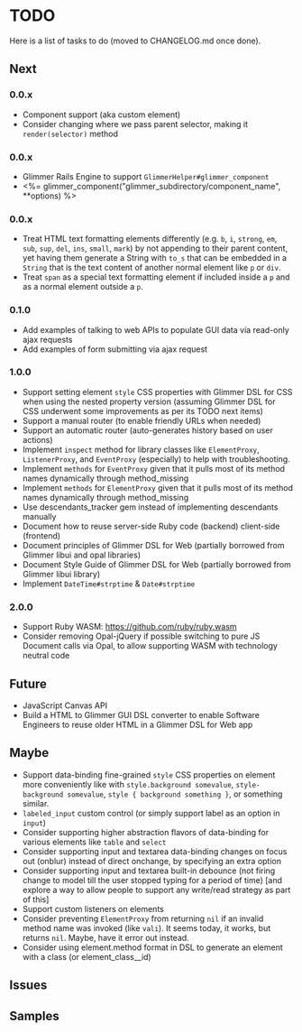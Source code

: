 # TODO

Here is a list of tasks to do (moved to CHANGELOG.md once done).

## Next

### 0.0.x

- Component support (aka custom element)
- Consider changing where we pass parent selector, making it `render(selector)` method

### 0.0.x

- Glimmer Rails Engine to support `GlimmerHelper#glimmer_component`
- <%= glimmer_component("glimmer_subdirectory/component_name", **options) %>

### 0.0.x

- Treat HTML text formatting elements differently (e.g. `b`, `i`, `strong`, `em`, `sub`, `sup`, `del`, `ins`, `small`, `mark`) by not appending to their parent content, yet having them generate a String with `to_s` that can be embedded in a `String` that is the text content of another normal element like `p` or `div`.
- Treat `span` as a special text formatting element if included inside a `p` and as a normal element outside a `p`.

### 0.1.0

- Add examples of talking to web APIs to populate GUI data via read-only ajax requests
- Add examples of form submitting via ajax request

### 1.0.0

- Support setting element `style` CSS properties with Glimmer DSL for CSS when using the nested property version (assuming Glimmer DSL for CSS underwent some improvements as per its TODO next items)
- Support a manual router (to enable friendly URLs when needed)
- Support an automatic router (auto-generates history based on user actions)
- Implement `inspect` method for library classes like `ElementProxy`, `ListenerProxy`, and `EventProxy` (especially) to help with troubleshooting.
- Implement `methods` for `EventProxy` given that it pulls most of its method names dynamically through method_missing
- Implement `methods` for `ElementProxy` given that it pulls most of its method names dynamically through method_missing
- Use descendants_tracker gem instead of implementing descendants manually
- Document how to reuse server-side Ruby code (backend) client-side (frontend)
- Document principles of Glimmer DSL for Web (partially borrowed from Glimmer libui and opal libraries)
- Document Style Guide of Glimmer DSL for Web (partially borrowed from Glimmer libui library)
- Implement `DateTime#strptime` & `Date#strptime`

### 2.0.0

- Support Ruby WASM: https://github.com/ruby/ruby.wasm
- Consider removing Opal-jQuery if possible switching to pure JS Document calls via Opal, to allow supporting WASM with technology neutral code

## Future

- JavaScript Canvas API
- Build a HTML to Glimmer GUI DSL converter to enable Software Engineers to reuse older HTML in a Glimmer DSL for Web app

## Maybe

- Support data-binding fine-grained `style` CSS properties on element more conveniently like with `style.background somevalue`, `style-background somevalue`, `style { background something }`, or something similar.
- `labeled_input` custom control (or simply support label as an option in `input`)
- Consider supporting higher abstraction flavors of data-binding for various elements like `table` and `select`
- Consider supporting input and textarea data-binding changes on focus out (onblur) instead of direct onchange, by specifying an extra option
- Consider supporting input and textarea built-in debounce (not firing change to model till the user stopped typing for a period of time) [and explore a way to allow people to support any write/read strategy as part of this]
- Support custom listeners on elements
- Consider preventing `ElementProxy` from returning `nil` if an invalid method name was invoked (like `vali`). It seems today, it works, but returns `nil`. Maybe, have it error out instead.
- Consider using element.method format in DSL to generate an element with a class (or element_class__id)

## Issues

## Samples
